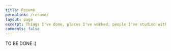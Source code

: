 ```yaml
---
title: Resumé
permalink: /resume/
layout: page
excerpt: Things I've done, places I've worked, people I've studied with.
comments: false
---
```


TO BE DONE :)